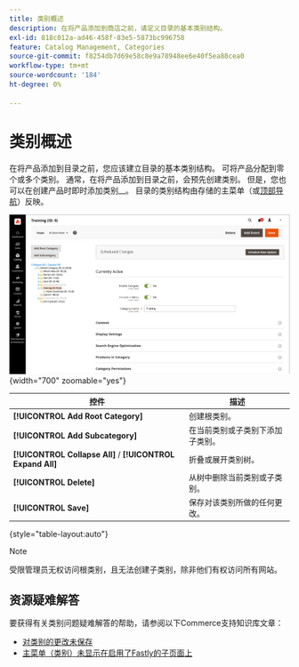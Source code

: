 ```yaml
---
title: 类别概述
description: 在将产品添加到商店之前，请定义目录的基本类别结构。
exl-id: 818c012a-ad46-458f-83e5-5873bc996758
feature: Catalog Management, Categories
source-git-commit: f8254db7d69e58c8e9a78948ee6e40f5ea88cea0
workflow-type: tm+mt
source-wordcount: '184'
ht-degree: 0%

---
```


# 类别概述

在将产品添加到目录之前，您应该建立目录的基本类别结构。 可将产品分配到零个或多个类别。 通常，在将产品添加到目录之前，会预先创建类别。 但是，您也可以在创建产品时即时添加类别&#x200B;__。 目录的类别结构由存储的主菜单（或[顶部导航](navigation-top.md)）反映。

![类别树](./assets/category-selected.png){width="700" zoomable="yes"}

| 控件 | 描述 |
|--- |--- |
| **[!UICONTROL Add Root Category]** | 创建根类别。 |
| **[!UICONTROL Add Subcategory]** | 在当前类别或子类别下添加子类别。 |
| **[!UICONTROL Collapse All]** / **[!UICONTROL Expand All]** | 折叠或展开类别树。 |
| **[!UICONTROL Delete]** | 从树中删除当前类别或子类别。 |
| **[!UICONTROL Save]** | 保存对该类别所做的任何更改。 |

{style="table-layout:auto"}

>[!NOTE]
>
>受限管理员无权访问根类别，且无法创建子类别，除非他们有权访问所有网站。

## 资源疑难解答

要获得有关类别问题疑难解答的帮助，请参阅以下Commerce支持知识库文章：

- [对类别的更改未保存](https://experienceleague.adobe.com/docs/commerce-knowledge-base/kb/troubleshooting/miscellaneous/changes-to-categories-are-not-being-saved.html?lang=zh-Hans)
- [主菜单（类别）未显示在启用了Fastly的子页面上](https://experienceleague.adobe.com/docs/commerce-knowledge-base/kb/troubleshooting/miscellaneous/main-menu-categories-not-displayed-on-subpages-with-fastly-enabled.html?lang=zh-Hans)
